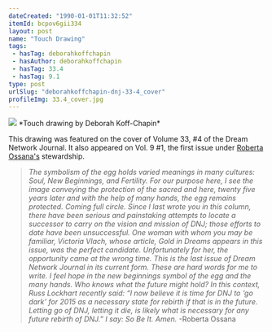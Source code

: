 ```yaml
---
dateCreated: "1990-01-01T11:32:52"
itemId: bcpov6gii334
layout: post
name: "Touch Drawing"
tags:
 - hasTag: deborahkoffchapin
 - hasAuthor: deborahkoffchapin
 - hasTag: 33.4
 - hasTag: 9.1
type: post
urlSlug: "deborahkoffchapin-dnj-33-4_cover"
profileImg: 33.4_cover.jpg
---
```


<img src="../images/33.4_cover.jpg" width="auto" height="auto"/>
*Touch drawing by Deborah Koff-Chapin*

This drawing was featured on the cover of Volume 33, #4 of the Dream Network Journal. It also appeared on Vol. 9 #1, the first issue under [Roberta Ossana's](../@robertaossana) stewardship.  

> *The symbolism of the egg holds varied meanings in many cultures: Soul, New Beginnings, and Fertility. For our purpose here, I see the image conveying the protection of the sacred and here, twenty five years later and with the help of many hands, the egg remains protected. Coming full circle. Since I last wrote you in this column, there have been serious and painstaking attempts to locate a successor to carry on the vision and mission of DNJ; those efforts to date have been unsuccessful.*
> *One woman with whom you may be familiar, Victoria Vlach, whose article, Gold in Dreams appears in this issue, was the perfect candidate. Unfortunately for her, the opportunity came at the wrong time. This is the last issue of Dream Network Journal in its current form. These are hard words for me to write. I feel hope in the new beginnings symbol of the egg and the many hands. Who knows what the future might hold? In this context, Russ Lockhart recently said: “I now believe it is time for DNJ to ‘go dark’ for 2015 as a necessary state for rebirth if that is in the future. Letting go of DNJ, letting it die, is likely what is necessary for any future rebirth of DNJ.” I say: So Be It. Amen.* -Roberta Ossana

